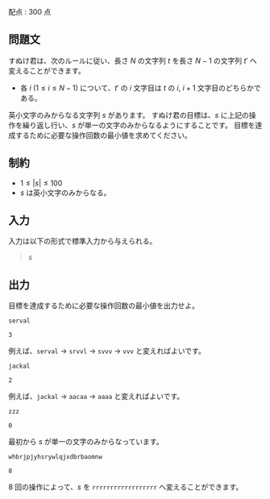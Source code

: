 配点 : $300$ 点

## 問題文

すぬけ君は、次のルールに従い、長さ $N$ の文字列 $t$ を長さ $N - 1$ の文字列 $t'$ へ変えることができます。

- 各 $i$ ($1 \leq i \leq N - 1$) について、$t'$ の $i$ 文字目は $t$ の $i$, $i + 1$ 文字目のどちらかである。

英小文字のみからなる文字列 $s$ があります。
すぬけ君の目標は、$s$ に上記の操作を繰り返し行い、$s$ が単一の文字のみからなるようにすることです。
目標を達成するために必要な操作回数の最小値を求めてください。

## 制約

- $1 \leq |s| \leq 100$
- $s$ は英小文字のみからなる。

## 入力

入力は以下の形式で標準入力から与えられる。

> $s$

## 出力

目標を達成するために必要な操作回数の最小値を出力せよ。

```input1
serval
```

```output1
3
```

例えば、`serval` → `srvvl` → `svvv` → `vvv` と変えればよいです。

```input2
jackal
```

```output2
2
```

例えば、`jackal` → `aacaa` → `aaaa` と変えればよいです。

```input3
zzz
```

```output3
0
```

最初から $s$ が単一の文字のみからなっています。

```input4
whbrjpjyhsrywlqjxdbrbaomnw
```

```output4
8
```

$8$ 回の操作によって、$s$ を `rrrrrrrrrrrrrrrrrr` へ変えることができます。